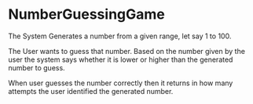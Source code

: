 # NumberGuessingGame

The System Generates a number from a given range, let say 1 to 100.

The User wants to guess that number. Based on the number given by the user the system says whether it is lower or higher than the generated number to guess.

When user guesses the number correctly then it returns in how many attempts the user identified the generated number.
